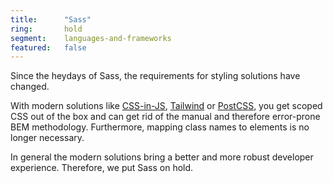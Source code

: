 ```yaml
---
title:      "Sass"
ring:       hold
segment:    languages-and-frameworks
featured:   false
---
```


Since the heydays of Sass, the requirements for styling solutions have changed.

With modern solutions like [CSS-in-JS](/methods-and-patterns/css-in-js/),
[Tailwind](/languages-and-frameworks/tailwindcss/) or [PostCSS](/tools/postcss/), you get scoped CSS out of the
box and can get rid of the manual and therefore error-prone BEM methodology. Furthermore, mapping class names to
elements is no longer necessary.

In general the modern solutions bring a better and more robust developer experience. Therefore, we put Sass on hold.
